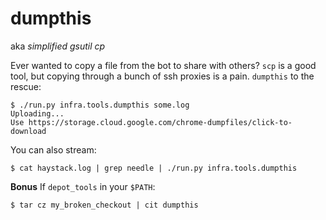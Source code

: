 # dumpthis

aka *simplified gsutil cp*


Ever wanted to copy a file from the bot to share with others?
`scp` is a good tool, but copying through a bunch of ssh proxies is a pain.
`dumpthis` to the rescue:

    $ ./run.py infra.tools.dumpthis some.log
    Uploading...
    Use https://storage.cloud.google.com/chrome-dumpfiles/click-to-download

You can also stream:

    $ cat haystack.log | grep needle | ./run.py infra.tools.dumpthis


**Bonus** If `depot_tools` in your `$PATH`:

    $ tar cz my_broken_checkout | cit dumpthis
